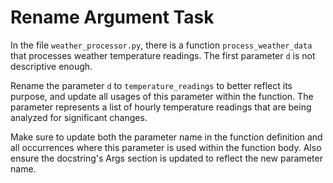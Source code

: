 # Rename Argument Task

In the file `weather_processor.py`, there is a function `process_weather_data` that processes weather temperature readings. The first parameter `d` is not descriptive enough.

Rename the parameter `d` to `temperature_readings` to better reflect its purpose, and update all usages of this parameter within the function. The parameter represents a list of hourly temperature readings that are being analyzed for significant changes.

Make sure to update both the parameter name in the function definition and all occurrences where this parameter is used within the function body. Also ensure the docstring's Args section is updated to reflect the new parameter name.